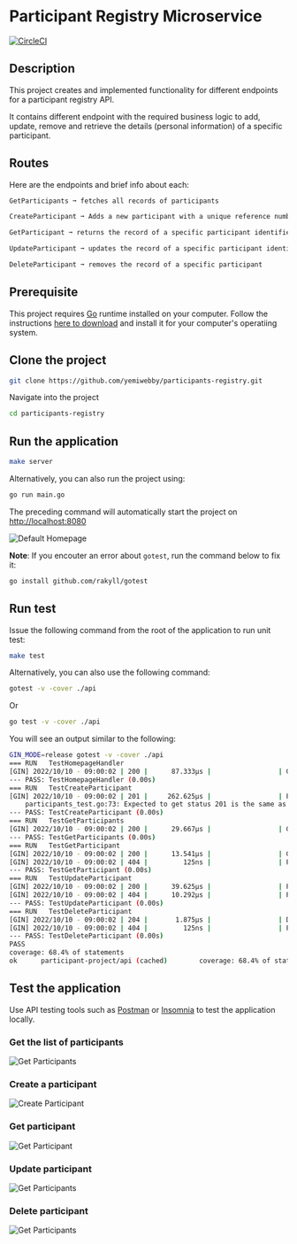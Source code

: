# Participant Registry Microservice

[![CircleCI](https://circleci.com/gh/yemiwebby/participants-registry.svg?style=svg)](https://circleci.com/gh/yemiwebby/participants-registry)

## Description

This project creates and implemented functionality for different endpoints for a participant registry API.

It contains different endpoint with the required business logic to add, update, remove and retrieve the details (personal information) of a specific participant.

## Routes

Here are the endpoints and brief info about each:

```bash
GetParticipants ➞ fetches all records of participants

CreateParticipant ➞ Adds a new participant with a unique reference number and Id

GetParticipant ➞ returns the record of a specific participant identified by his or her **Reference Number** included as a route parameter.

UpdateParticipant ➞ updates the record of a specific participant identified by his or her **Reference Number** included as a route parameter.

DeleteParticipant ➞ removes the record of a specific participant
```

## Prerequisite

This project requires [Go](https://go.dev/) runtime installed on your computer. Follow the instructions [here to download](https://go.dev/doc/install) and install it for your computer's operatiing system.

## Clone the project

```bash
git clone https://github.com/yemiwebby/participants-registry.git
```

Navigate into the project

```bash
cd participants-registry
```

## Run the application

```bash
make server
```

Alternatively, you can also run the project using:

```bash
go run main.go
```

The preceding command will automatically start the project on [http://localhost:8080](http://localhost:8080)

![Default Homepage](./screenshots/homepage.png)

**Note**: If you encouter an error about `gotest`, run the command below to fix it:

```bash
go install github.com/rakyll/gotest
```

## Run test

Issue the following command from the root of the application to run unit test:

```bash
make test
```

Alternatively, you can also use the following command:

```bash
gotest -v -cover ./api
```

Or

```bash
go test -v -cover ./api
```

You will see an output similar to the following:

```bash
GIN_MODE=release gotest -v -cover ./api
=== RUN   TestHomepageHandler
[GIN] 2022/10/10 - 09:00:02 | 200 |      87.333µs |                 | GET      "/"
--- PASS: TestHomepageHandler (0.00s)
=== RUN   TestCreateParticipant
[GIN] 2022/10/10 - 09:00:02 | 201 |     262.625µs |                 | POST     "/participant"
    participants_test.go:73: Expected to get status 201 is the same as 201
--- PASS: TestCreateParticipant (0.00s)
=== RUN   TestGetParticipants
[GIN] 2022/10/10 - 09:00:02 | 200 |      29.667µs |                 | GET      "/participants"
--- PASS: TestGetParticipants (0.00s)
=== RUN   TestGetParticipant
[GIN] 2022/10/10 - 09:00:02 | 200 |      13.541µs |                 | GET      "/participant/ED34"
[GIN] 2022/10/10 - 09:00:02 | 404 |         125ns |                 | PUT      "/participant/KH32"
--- PASS: TestGetParticipant (0.00s)
=== RUN   TestUpdateParticipant
[GIN] 2022/10/10 - 09:00:02 | 200 |      39.625µs |                 | PUT      "/participant/ED34"
[GIN] 2022/10/10 - 09:00:02 | 404 |      10.292µs |                 | PUT      "/participant/KH32"
--- PASS: TestUpdateParticipant (0.00s)
=== RUN   TestDeleteParticipant
[GIN] 2022/10/10 - 09:00:02 | 204 |       1.875µs |                 | DELETE   "/participant/ED34"
[GIN] 2022/10/10 - 09:00:02 | 404 |         125ns |                 | PUT      "/participant/KH32"
--- PASS: TestDeleteParticipant (0.00s)
PASS
coverage: 68.4% of statements
ok      participant-project/api (cached)        coverage: 68.4% of statements
```

## Test the application

Use API testing tools such as [Postman](https://www.postman.com/) or [Insomnia](https://insomnia.rest/) to test the application locally.

### Get the list of participants

![Get Participants](./screenshots/get-participants.png)

### Create a participant

![Create Participant](./screenshots/create-participant.png)

### Get participant

![Get Participant](./screenshots/get-participant.png)

### Update participant

![Get Participants](./screenshots/update-participant.png)

### Delete participant

![Get Participants](./screenshots/delete-participant.png)
